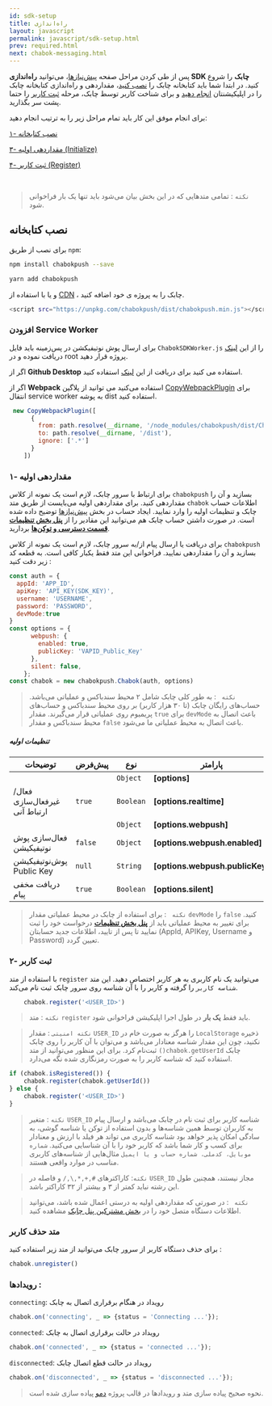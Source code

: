 ```yaml
---
id: sdk-setup
title: راه‌اندازی
layout: javascript
permalink: javascript/sdk-setup.html
prev: required.html
next: chabok-messaging.html
---
```


پس از طی کردن مراحل صفحه [پیش‌نیازها](/javascript/required.html)، می‌توانید **راه‌اندازی SDK چابک** را شروع کنید. در ابتدا شما باید کتابخانه چابک را [نصب کنید](/android/sdk-setup.html#۱--نصب-کتابخانه)، مقداردهی و راه‌اندازی کتابخانه چابک را در اپلیکیشنتان [انجام دهید](/javascript/sdk-setup.html#۳--مقداردهی-اولیه-initialize) و برای شناخت کاربر توسط چابک، مرحله [ثبت کاربر](/javascript/sdk-setup.html#۴--ثبت-کاربر-register) را حتما پشت سر بگذارید.

برای انجام موفق این کار باید تمام مراحل زیر را به ترتیب انجام دهید:

[ ۱- نصب کتابخانه](/javascript/sdk-setup.html#۱--نصب-کتابخانه)

[۳- مقداردهی اولیه (Initialize)](/javascript/sdk-setup.html#۳--مقداردهی-اولیه-initialize)

[ ۴- ثبت کاربر (Register)](/javascript/sdk-setup.html#۴--ثبت-کاربر-register)

<Br>

> `نکته` :‌ تمامی متدهایی که در این بخش بیان می‌شود باید تنها یک بار فراخوانی شود.  

## نصب کتابخانه

برای نصب از طریق `npm`:

```bash
npm install chabokpush --save
```
```bash
yarn add chabokpush
```
و یا با استفاده از [CDN](https://unpkg.com/chabokpush/dist/chabokpush.min.js) ، چابک را به پروژه ی خود اضافه کنید.

```bash
<script src="https://unpkg.com/chabokpush/dist/chabokpush.min.js"></script>
```

###  افزودن Service Worker
 برای ارسال پوش نوتیفیکشن در پس‌زمینه باید فایل `ChabokSDKWorker.js` را از این [لینک](https://raw.githubusercontent.com/chabokpush/chabok-client-js/master/dist/ChabokSDKWorker.js) دریافت نموده و در root پروژه قرار دهید.
 
 اگر از **Github Desktop** استفاده می کنید برای دریافت از این [لینک](x-github-client://openRepo/https://github.com/chabokpush/chabok-client-js?branch=master&filepath=dist%2FChabokSDKWorker.js) استفاده کنید.

اگر از **Webpack** استفاده می‌کنید می توانید از پلاگین [CopyWebpackPlugin](https://github.com/webpack-contrib/copy-webpack-plugin)‍ برای انتقال service worker به پوشه dist استفاده کنید.

```javascript
 new CopyWebpackPlugin([
      {
        from: path.resolve(__dirname, '/node_modules/chabokpush/dist/ChabokSDKWorker.js'),
        to: path.resolve(__dirname, '/dist'),
        ignore: ['.*']
      }
    ])
```



### ۱- مقدار‌دهی اولیه
برای ارتباط با سرور چابک، لازم است یک نمونه از کلاس  `chabokpush` بسازید و آن را مقدار‌دهی کنید.
برای مقدار‌دهی اولیه می‌بایست از طریق متد `chabok` اطلاعات حساب چابک و تنظیمات اولیه را وارد نمایید. ایجاد حساب در بخش [پیش‌نیازها](https://doc.chabokpush.com/javascript/required.html) توضیح داده شده است. در صورت داشتن حساب چابک هم می‌توانید این مقادیر را از [**پنل بخش تنظیمات قسمت دسترسی‌ و توکن‌ها**](https://doc.chabokpush.com/panel/settings.html#%D8%AF%D8%B3%D8%AA%D8%B1%D8%B3%DB%8C%D9%87%D8%A7-%D9%88-%D8%AA%D9%88%DA%A9%D9%86%D9%87%D8%A7) بردارید.


برای دریافت یا ارسال پیام از/به سرور چابک، لازم است یک نمونه از کلاس `chabokpush` بسازید و آن را مقدار‌دهی نمایید.  فراخوانی این متد فقط یکبار کافی‌ است. به قطعه کد زیر دقت کنید :

```javascript
const auth = {
  appId: 'APP_ID',
  apiKey: 'API_KEY(SDK_KEY)',
  username: 'USERNAME',
  password: 'PASSWORD',
  devMode:true
}
const options = {
      webpush: {
        enabled: true,
        publicKey: 'VAPID_Public_Key'
      },
      silent: false,
    };
const chabok = new chabokpush.Chabok(auth, options)
```

> `نکته ` : به طور کلی چابک شامل ۲ محیط سندباکس و عملیاتی می‌باشد. حساب‌های رایگان چابک (تا ۳۰ هزار کاربر) بر روی محیط سندباکس و حساب‌های پریمیوم روی عملیاتی قرار می‌گیرند. مقدار `true` برای ‌`devMode` باعث اتصال به محیط سندباکس و مقدار `false` باعث اتصال به محیط عملیاتی ما می‌شود.

##### تنظیمات اولیه

| توضیحات | پیش‌فرض | نوع | پارامتر |
| --- | --- | --- | --- |
|  |  | `Object` | **[options]** |
| فعال/غیرفعال‌سازی ارتباط آنی | <code>true</code> | <code>Boolean</code> | **[options.realtime]** |
|  |  | <code>Object</code> | **[options.webpush]** |
| فعال‌سازی پوش ‌نوتیفیکیشن | <code>false</code> | <code>Object</code> | **[options.webpush.enabled]** |
| پوش‌نوتیفیکیشن Public Key | <code>null</code> | <code>String</code> | **[options.webpush.publicKey]** |
| دریافت مخفی پیام | <code>true</code> | <code>Boolean</code> | **[options.silent]** |


> `نکته ` : برای استفاده از چابک در محیط عملیاتی مقدار `devMode` را `false` کنید. برای تغییر به محیط عملیاتی باید از [**پنل بخش تنظیمات**](https://doc.chabokpush.com/panel/settings.html#%D8%AF%D8%B1%D8%AE%D9%88%D8%A7%D8%B3%D8%AA-%D8%AD%D8%B3%D8%A7%D8%A8-%D8%B9%D9%85%D9%84%DB%8C%D8%A7%D8%AA%DB%8C) درخواست خود را ثبت نمایید تا پس از تایید، اطلاعات جدید حسابتان (AppId, APIKey, Username و Password) تعیین گردد. 


### ۲- ثبت کاربر
با استفاده از متد `register` می‌توانید یک نام کاربری به هر کاربر اختصاص دهید. این متد `شناسه کاربر` را گرفته و کاربر را با آن شناسه روی سرور چابک ثبت نام می‌کند.

```javascript
    chabok.register('<USER_ID>')
```

> `نکته` : متد `register` باید فقط **یک بار** در طول اجرا اپلیکیشن فراخوانی شود.

>   `نکته امنیتی` : مقدار `USER_ID` را هرگز به صورت خام در `LocalStorage` ذخیره نکنید، چون این مقدار شناسه معنادار می‌باشد و می‌توان با آن  کاربر را روی چابک ثبت‌نام کرد. برای این منظور می‌توانید از متد `()chabok.getUserId` چابک استفاده کنید که شناسه کاربر را به صورت رمزنگاری شده نگه‌ می‌دارد.

```javascript
if (chabok.isRegistered()) {
    chabok.register(chabok.getUserId())
} else {
    chabok.register('<USER_ID>')
}
```

> `نکته` : متغیر `USER_ID` شناسه کاربر برای ثبت نام در چابک می‌باشد و ارسال پیام‌ به کاربران توسط همین شناسه‌ها و بدون استفاده از توکن یا شناسه گوشی، به سادگی امکان پذیر خواهد بود شناسه کاربری می تواند هر فیلد با ارزش و معنا‌دار برای کسب و کار شما باشد که کاربر خود را با آن شناسایی می‌کنید. `شماره موبایل، کدملی، شماره حساب و یا ایمیل` مثال‌هایی از شناسه‌های کاربری مناسب در موارد واقعی هستند.
>

> `نکته`: کاراکترهای ‍`#,+,*,\,/` و فاصله در `USER_ID` مجاز نیستند، همچنین طول این رشته نباید کمتر از ۳ و بیشتر از ۳۲ کاراکتر باشد.

> `نکته ` : در صورتی که مقدار‌دهی اولیه به درستی اعمال شده باشد، می‌توانید اطلاعات دستگاه متصل خود را در [بخش مشترکین پنل چابک](https://sandbox.push.adpdigital.com/front/users/subscribers/list) مشاهده کنید. 

### متد حذف کاربر
برای حذف دستگاه کاربر از سرور چابک می‌توانید از متد زیر استفاده کنید :
```javascript
chabok.unregister()
```

### رویداد‌ها :

`connecting`: رویداد در هنگام برقراری اتصال به چابک

```javascript
chabok.on('connecting', _ => {status = 'Connecting ...'}); 
```

`connected`: رویداد در حالت برقراری اتصال به چابک

```javascript
chabok.on('connected', _ => {status = 'connected ...'}); 
```

`disconnected`: رویداد در حالت قطع اتصال چابک

```javascript
chabok.on('disconnected', _ => {status = 'disconnected ...'}); 
```

> نحوه صحیح پیاده سازی متد و رویدادها در قالب پروژه [دمو](https://webpush.chabokpush.com/) پیاده سازی شده است.








